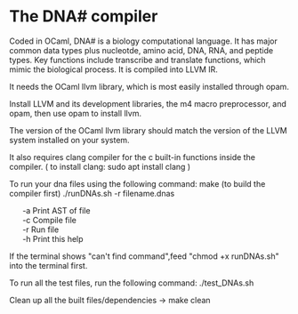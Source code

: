 <h1>The DNA# compiler</h1>
<r>
Coded in OCaml, DNA# is a biology computational language. It has major common data types plus nucleotde, amino acid, DNA, RNA, and peptide types. Key functions include transcribe and translate functions, which mimic the biological process. It is compiled into LLVM IR.

It needs the OCaml llvm library, which is most easily installed through opam.

Install LLVM and its development libraries, the m4 macro preprocessor, and opam, then use opam to install llvm.

The version of the OCaml llvm library should match the version of the LLVM system installed on your system.

It also requires clang compiler for the c built-in functions inside the compiler.
( to install clang: sudo apt install clang )

To run your dna files using the following command:
make    (to build the compiler first)
./runDNAs.sh -r filename.dnas

&nbsp;&nbsp;&nbsp;&nbsp;&nbsp;&nbsp;-a   Print AST of file<br>
&nbsp;&nbsp;&nbsp;&nbsp;&nbsp;&nbsp;-c   Compile file<br>
&nbsp;&nbsp;&nbsp;&nbsp;&nbsp;&nbsp;-r   Run file<br>
&nbsp;&nbsp;&nbsp;&nbsp;&nbsp;&nbsp;-h   Print this help<br>

If the terminal shows "can't find command",feed "chmod +x runDNAs.sh" into the terminal first.

To run all the test files, run the following command:
./test_DNAs.sh

Clean up all the built files/dependencies -> make clean
